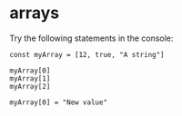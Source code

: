 # arrays

Try the following statements in the console:

```
const myArray = [12, true, "A string"]
```

```
myArray[0]
myArray[1]
myArray[2]
```

```
myArray[0] = "New value"
```
